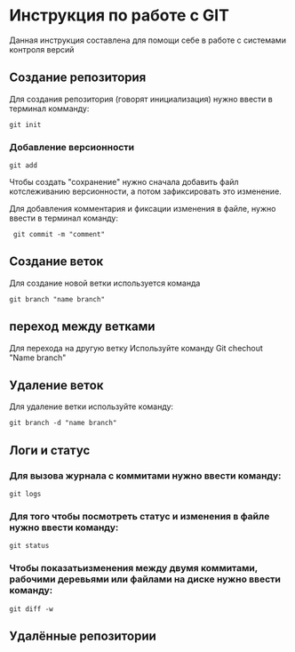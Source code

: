 
# Инструкция по работе с GIT
Данная инструкция составлена для помощи себе в работе с системами контроля версий
## Создание репозитория

Для создания репозитория (говорят инициализация) нужно ввести в терминал комманду:

    git init

### Добавление версионности
    git add
Чтобы создать "сохранение" нужно сначала добавить файл котслеживанию версионности, а потом зафиксировать это изменение.

Для добавления комментария и фиксации изменения в файле, нужно ввести в терминал команду:

     git commit -m "comment"

## Создание веток

Для создание новой ветки используется команда 

    git branch "name branch"

## переход между ветками

Для перехода на другую ветку Используйте команду 
Git chechout "Name branch"

## Удаление веток
Для удаление ветки используйте команду:

    git branch -d "name branch"

## Логи и статус

### Для вызова журнала с коммитами нужно ввести команду:

    git logs

### Для того чтобы посмотреть статус и изменения в файле нужно ввести команду:

    git status

###  Чтобы показатьизменения между двумя коммитами, рабочими деревьями или файлами на диске нужно ввести команду:
    git diff -w

## Удалённые репозитории
